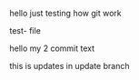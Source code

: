 hello just testing how git work

test- file

hello my 2 commit text

this is updates in update branch

